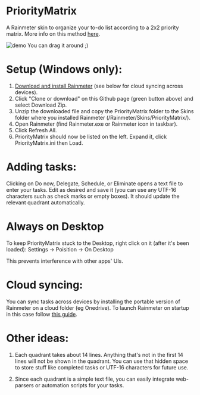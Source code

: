 # PriorityMatrix
A Rainmeter skin to organize your to-do list according to a 2x2 priority matrix. More info on this method [here](https://en.wikipedia.org/wiki/Time_management#The_Eisenhower_Method).

![demo](https://user-images.githubusercontent.com/53126078/70654816-f9ab4780-1c4e-11ea-86d8-a253644707e6.jpg)
You can drag it around ;)

# Setup (Windows only):
1. [Download and install Rainmeter](https://www.rainmeter.net) (see below for cloud syncing across devices).
2. Click "Clone or download" on this Github page (green button above) and select Download Zip.
3. Unzip the downloaded file and copy the PriorityMatrix folder to the Skins folder where you installed Rainmeter (/Rainmeter/Skins/PriorityMatrix/).
4. Open Rainmeter (find Rainmeter.exe or Rainmeter icon in taskbar).
5. Click Refresh All.
6. PriorityMatrix should now be listed on the left. Expand it, click PriorityMatrix.ini then Load.

# Adding tasks:
Clicking on Do now, Delegate, Schedule, or Eliminate opens a text file to enter your tasks. Edit as desired and save it (you can use any UTF-16 characters such as check marks or empty boxes). It should update the relevant quadrant automatically. 

# Always on Desktop
To keep PriorityMatrix stuck to the Desktop, right click on it (after it's been loaded): Settings -> Poisition -> On Desktop

This prevents interference with other apps' UIs.

# Cloud syncing:
You can sync tasks across devices by installing the portable version of Rainmeter on a cloud folder (eg Onedrive). To launch Rainmeter on startup in this case follow [this guide](https://www.howtogeek.com/208224/how-to-add-programs-files-and-folders-to-system-startup-in-windows-8.1).

# Other ideas:
1. Each quadrant takes about 14 lines. Anything that's not in the first 14 lines will not be shown in the quadrant. You can use that hidden space to store stuff like completed tasks or UTF-16 characters for future use.

2. Since each quadrant is a simple text file, you can easily integrate web-parsers or automation scripts for your tasks.
